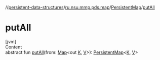 //[persistent-data-structures](../../index.md)/[ru.nsu.mmp.pds.map](../index.md)/[PersistentMap](index.md)/[putAll](put-all.md)



# putAll  
[jvm]  
Content  
abstract fun [putAll](put-all.md)(from: [Map](https://kotlinlang.org/api/latest/jvm/stdlib/kotlin.collections/-map/index.html)<out [K](index.md), [V](index.md)>): [PersistentMap](index.md)<[K](index.md), [V](index.md)>  



